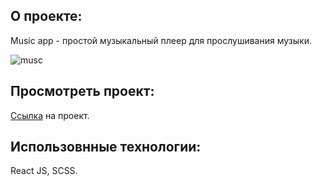 ## О проекте:
Music app - простой музыкальный плеер для прослушивания музыки.

![musc](https://user-images.githubusercontent.com/99174852/157906312-b7f317d7-434e-4c35-a102-d81e16905410.png)

## Просмотреть проект:
[Ссылка](https://nauryzbai22.github.io/react-music-app/) на проект.

## Использовнные технологии:
React JS, SCSS.
